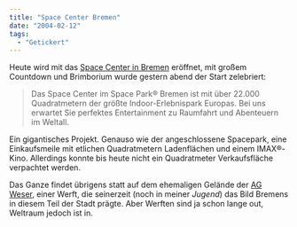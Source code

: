```yaml
---
title: "Space Center Bremen"
date: "2004-02-12"
tags:
  - "Getickert"
---
```


Heute wird mit das [Space Center in Bremen](http://www.space-center-bremen.de/) eröffnet, mit großem Countdown und Brimborium wurde gestern abend der Start zelebriert:

> Das Space Center im Space Park® Bremen ist mit über 22.000 Quadratmetern der größte Indoor-Erlebnispark Europas. Bei uns erwartet Sie perfektes Entertainment zu Raumfahrt und Abenteuern im Weltall.

Ein gigantisches Projekt. Genauso wie der angeschlossene Spacepark, eine Einkaufsmeile mit etlichen Quadratmetern Ladenflächen und einem IMAX®-Kino. Allerdings konnte bis heute nicht ein Quadratmeter Verkaufsfläche verpachtet werden.

Das Ganze findet übrigens statt auf dem ehemaligen Gelände der [AG Weser](http://werften.fischtown.de/agweser1.html), einer Werft, die seinerzeit (noch in meiner _Jugend_) das Bild Bremens in diesem Teil der Stadt prägte. Aber Werften sind ja schon lange out, Weltraum jedoch ist in.
